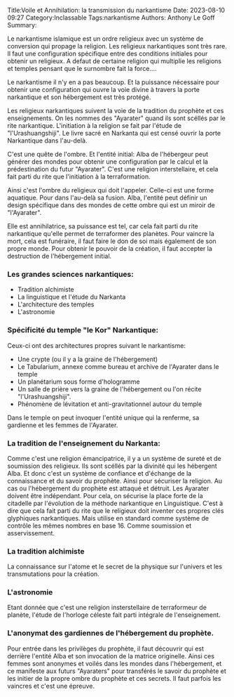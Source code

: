 Title:Voile et Annihilation: la transmission du narkantisme
Date: 2023-08-10 09:27
Category:Inclassable
Tags:narkantisme
Authors: Anthony Le Goff
Summary:

Le narkantisme islamique est un ordre religieux avec un système de conversion qui propage la religion. Les religieux narkantiques sont très rare. Il faut une configuration spécifique entre des conditions initiales pour obtenir un religieux. A defaut de certaine religion qui multiplie les religions et temples pensant que le surnombre fait la force.... 

Le narkantisme il n'y en a pas beaucoup. Et la puissance nécessaire pour obtenir une configuration qui ouvre la voie divine à travers la porte narkantique et son hébergement est très protégé. 

Les religieux narkantiques suivent la voie de la tradition du prophète et ces enseignements. On les nommes des "Ayarater" quand ils sont scéllés par le rite narkantique. L'initiation à la religion se fait par l'étude de "l'Urashuangshiji". Le livre sacré en Narkanta qui est censé ouvrir la porte Narkantique dans l'au-delà. 

C'est une quête de l'ombre. Et l'entité initial: Alba de l'hébergeur peut générer des mondes pour obtenir une configuration par le calcul et la prédestination du futur "Ayarater". C'est une religion interstellaire, et cela fait parti du rite que l'initiation à la terraformation.

Ainsi c'est l'ombre du religieux qui doit l'appeler. Celle-ci est une forme aquatique. Pour dans l'au-delà sa fusion. Alba, l'entité peut définir un design spécifique dans des mondes de cette ombre qui est un miroir de "l'Ayarater".

Elle est annihilatrice, sa puissance est tel, car cela fait parti du rite narkantique qu'elle permet de terraformer des planètes. Pour vaincre la mort, cela est funéraire, il faut faire le don de soi mais également de son propre monde. Pour obtenir le pouvoir de la création, il faut accepter la destruction de l'hébergement initial.

### Les grandes sciences narkantiques:

* Tradition alchimiste
* La linguistique et l'étude du Narkanta
* L'architecture des temples
* L'astronomie

### Spécificité du temple "le Kor" Narkantique:

Ceux-ci ont des architectures propres suivant le narkantisme:

* Une crypte (ou il y a la graine de l'hébergement)
* Le Tabularium, annexe comme bureau et archive de l'Ayarater dans le temple
* Un planétarium sous forme d'hologramme
* Un salle de prière vers la graine de l'hébergement ou l'on récite "l'Urashuangshiji".
* Phénomène de lévitation et anti-gravitationnel autour du temple

Dans le temple on peut invoquer l'entité unique qui la renferme, sa gardienne et les femmes de l'Ayarater.

### La tradition de l'enseignement du Narkanta:

Comme c'est une religion émancipatrice, il y a un système de sureté et de soumission des religieux. Ils sont scéllés par la divinité qui les hébergent Alba. Et donc c'est un système de confiance et d'échange de la connaissance et du savoir du prophète. Ainsi pour sécuriser la religion. Au cas ou l'hébergement du prophète est attaqué et détruit. Les Ayarater doivent être indépendant. Pour cela, on sécurise la place forte de la citadelle par l'évolution de la méthode narkantique en Linguistique. C'est à dire que cela fait parti du rite que le religieux doit inventer ces propres clés glyphiques narkantiques. Mais utilise en standard comme système de contrôle les mêmes nombres en base 16. Comme soumission et asservissement.

### La tradition alchimiste

La connaissance sur l'atome et le secret de la physique sur l'univers et les transmutations pour la création.

### L'astronomie

Etant donnée que c'est une religion insterstellaire de terraformeur de planète, l'étude de l'horloge céleste fait parti intégrale de l'enseignement. 

### L'anonymat des gardiennes de l'hébergement du prophète.

Pour entrée dans les privilèges du prophète, il faut découvrir qui est derrière l'entité Alba et son invocation de la matrice originelle. Ainsi ces femmes sont anonymes et voilés dans les mondes dans l'hébergement, et ce manifeste aux futurs "Ayaraters" pour transférés le savoir du prophète et les initier de la propre ombre du prophète et ces secrets. Il faut parfois les vaincres et c'est une épreuve. 